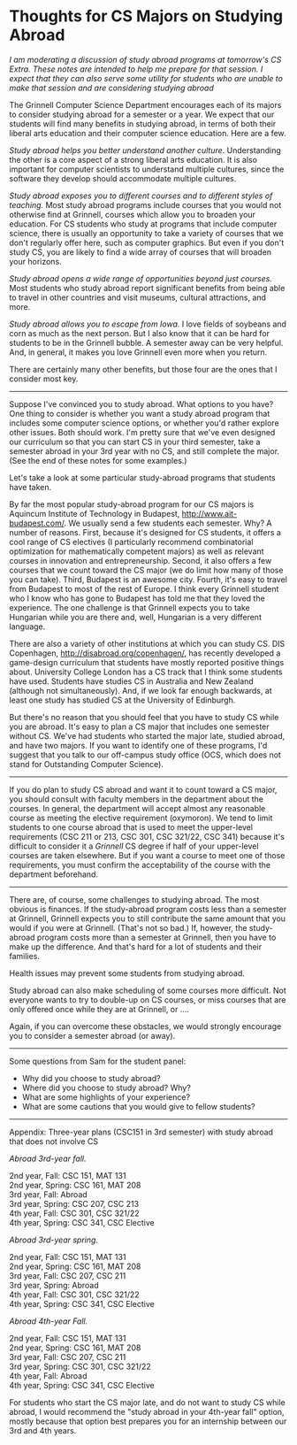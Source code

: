 Thoughts for CS Majors on Studying Abroad
=========================================

*I am moderating a discussion of study abroad programs at tomorrow's
CS Extra.  These notes are intended to help me prepare for that session.
I expect that they can also serve some utility for students who are
unable to make that session and are considering studying abroad*

The Grinnell Computer Science Department encourages each of its majors
to consider studying abroad for a semester or a year.  We expect that
our students will find many benefits in studying abroad, in terms of both
their liberal arts education and their computer science education.  Here
are a few.  

*Study abroad helps you better understand another culture*.  Understanding
the other is a core aspect of a strong liberal arts education.  It is
also important for computer scientists to understand multiple cultures,
since the software they develop should accommodate multiple cultures.

*Study abroad exposes you to different courses and to different styles
of teaching.*  Most study abroad programs include courses that you would
not otherwise find at Grinnell, courses which allow you to broaden your
education.  For CS students who study at programs that include computer
science, there is usually an opportunity to take a variety of courses
that we don't regularly offer here, such as computer graphics.  But even
if you don't study CS, you are likely to find a wide array of courses that
will broaden your horizons.

*Study abroad opens a wide range of opportunities beyond just courses.*
Most students who study abroad report significant benefits from being
able to travel in other countries and visit museums, cultural attractions,
and more.

*Study abroad allows you to escape from Iowa.*  I love fields of soybeans
and corn as much as the next person.  But I also know that it can be hard
for students to be in the Grinnell bubble.  A semester away can be very
helpful.  And, in general, it makes you love Grinnell even more when you
return.

There are certainly many other benefits, but those four are the ones
that I consider most key.

---

Suppose I've convinced you to study abroad.  What options to you have?
One thing to consider is whether you want a study abroad program that
includes some computer science options, or whether you'd rather explore
other issues.  Both should work.  I'm pretty sure that we've even designed
our curriculum so that you can start CS in your third semester, take a
semester abroad in your 3rd year with no CS, and still complete the major.
(See the end of these notes for some examples.)

Let's take a look at some particular study-abroad programs that students 
have taken.

By far the most popular study-abroad program for our CS majors is Aquincum
Institute of Technology in Budapest, <http://www.ait-budapest.com/>.
We usually send a few students each semester.  Why?  A number of reasons.
First, because it's designed for CS students, it offers a cool range of
CS electives (I particularly recommend combinatorial optimization for
mathematically competent majors) as well as relevant courses in innovation
and entrepreneurship.  Second, it also offers a few courses that we count
toward the CS major (we do limit how many of those you can take).  Third,
Budapest is an awesome city.  Fourth, it's easy to travel from Budapest
to most of the rest of Europe.  I think every Grinnell student who I know
who has gone to Budapest has told me that they loved the experience.
The one challenge is that Grinnell expects you to take Hungarian while
you are there and, well, Hungarian is a very different language.

There are also a variety of other institutions at which you can study CS.
DIS Copenhagen, <http://disabroad.org/copenhagen/>, has recently developed
a game-design curriculum that students have mostly reported positive
things about.  University College London has a CS track that I think
some students have used.  Students have studies CS in Australia and
New Zealand (although not simultaneously).  And, if we look far enough
backwards, at least one study has studied CS at the University of Edinburgh.

But there's no reason that you should feel that you have to study CS
while you are abroad.  It's easy to plan a CS major that includes one
semester without CS.  We've had students who started the major late,
studied abroad, and have two majors.  If you want to identify one of
these programs, I'd suggest that you talk to our off-campus study
office (OCS, which does not stand for Outstanding Computer Science).

---

If you do plan to study CS abroad and want it to count toward a CS
major, you should consult with faculty members in the department
about the courses.  In general, the department will accept almost any
reasonable course as meeting the elective requirement (oxymoron).
We tend to limit students to one course abroad that is used to
meet the upper-level requirements (CSC 211 or 213, CSC 301, CSC 321/22, 
CSC 341) because it's difficult to consider it a *Grinnell* CS degree
if half of your upper-level courses are taken elsewhere.  But if you
want a course to meet one of those requirements, you must confirm
the acceptability of the course with the department beforehand.

---

There are, of course, some challenges to studying abroad.  The most
obvious is finances.  If the study-abroad program costs less than a
semester at Grinnell, Grinnell expects you to still contribute the same
amount that you would if you were at Grinnell.  (That's not so bad.)  If,
however, the study-abroad program costs more than a semester at Grinnell,
then you have to make up the difference.  And that's hard for a lot of
students and their families.

Health issues may prevent some students from studying abroad.

Study abroad can also make scheduling of some courses more difficult.
Not everyone wants to try to double-up on CS courses, or miss courses
that are only offered once while they are at Grinnell, or ....

Again, if you can overcome these obstacles, we would strongly encourage
you to consider a semester abroad (or away).

---

Some questions from Sam for the student panel:

* Why did you choose to study abroad?
* Where did you choose to study abroad?  Why?
* What are some highlights of your experience?
* What are some cautions that you would give to fellow students?

---

Appendix: Three-year plans (CSC151 in 3rd semester) with study abroad
that does not involve CS

*Abroad 3rd-year fall.*

2nd year, Fall: CSC 151, MAT 131  
2nd year, Spring: CSC 161, MAT 208  
3rd year, Fall: Abroad  
3rd year, Spring: CSC 207, CSC 213  
4th year, Fall: CSC 301, CSC 321/22  
4th year, Spring: CSC 341, CSC Elective

*Abroad 3rd-year spring.*

2nd year, Fall: CSC 151, MAT 131  
2nd year, Spring: CSC 161, MAT 208  
3rd year, Fall: CSC 207, CSC 211  
3rd year, Spring: Abroad  
4th year, Fall: CSC 301, CSC 321/22  
4th year, Spring: CSC 341, CSC Elective

*Abroad 4th-year Fall.*

2nd year, Fall: CSC 151, MAT 131  
2nd year, Spring: CSC 161, MAT 208  
3rd year, Fall: CSC 207, CSC 211  
3rd year, Spring: CSC 301, CSC 321/22  
4th year, Fall: Abroad  
4th year, Spring: CSC 341, CSC Elective

For students who start the CS major late, and do not want to study CS
while abroad, I would recommend the "study abroad in your 4th-year fall" 
option, mostly because that option best prepares you for an internship
between our 3rd and 4th years.

